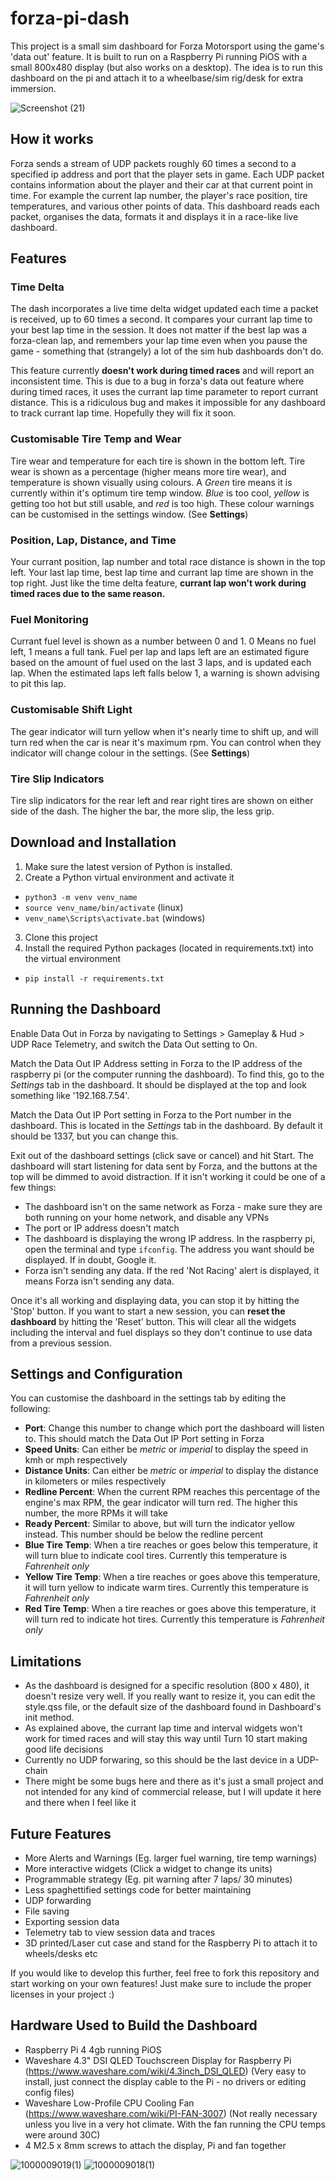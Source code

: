 # forza-pi-dash
This project is a small sim dashboard for Forza Motorsport using the game's 'data out' feature. It is built to run on a Raspberry Pi running PiOS with a small 800x480 display (but also works on a desktop). The idea is to run this dashboard on the pi and attach it to a wheelbase/sim rig/desk for extra immersion.

![Screenshot (21)](https://github.com/user-attachments/assets/033c0c09-a6fa-4927-befd-e24e4216ec29)

## How it works
Forza sends a stream of UDP packets roughly 60 times a second to a specified ip address and port that the player sets in game. Each UDP packet contains information about the player and their car at that current point in time. For example the current lap number, the player's race position, tire temperatures, and various other points of data. This dashboard reads each packet, organises the data, formats it and displays it in a race-like live dashboard.

## Features

### Time Delta
The dash incorporates a live time delta widget updated each time a packet is received, up to 60 times a second. It compares your currant lap time to your best lap time in the session. It does not matter if the best lap was a forza-clean lap, and remembers your lap time even when you pause the game - something that (strangely) a lot of the sim hub dashboards don't do.

This feature currently **doesn't work during timed races** and will report an inconsistent time. This is due to a bug in forza's data out feature where during timed races, it uses the currant lap time parameter to report currant distance. This is a ridiculous bug and makes it impossible for any dashboard to track currant lap time. Hopefully they will fix it soon.

### Customisable Tire Temp and Wear
Tire wear and temperature for each tire is shown in the bottom left. Tire wear is shown as a percentage (higher means more tire wear), and temperature is shown visually using colours. A *Green* tire means it is currently within it's optimum tire temp window. *Blue* is too cool, *yellow* is getting too hot but still usable, and *red* is too high. These colour warnings can be customised in the settings window. (See **Settings**)

### Position, Lap, Distance, and Time
Your currant position, lap number and total race distance is shown in the top left. Your last lap time, best lap time and currant lap time are shown in the top right. Just like the time delta feature, **currant lap won't work during timed races due to the same reason.**

### Fuel Monitoring
Currant fuel level is shown as a number between 0 and 1. 0 Means no fuel left, 1 means a full tank. Fuel per lap and laps left are an estimated figure based on the amount of fuel used on the last 3 laps, and is updated each lap. When the estimated laps left falls below 1, a warning is shown advising to pit this lap.

### Customisable Shift Light
The gear indicator will turn yellow when it's nearly time to shift up, and will turn red when the car is near it's maximum rpm. You can control when they indicator will change colour in the settings. (See **Settings**)

### Tire Slip Indicators
Tire slip indicators for the rear left and rear right tires are shown on either side of the dash. The higher the bar, the more slip, the less grip.

## Download and Installation
1. Make sure the latest version of Python is installed.
2. Create a Python virtual environment and activate it
- `python3 -m venv venv_name`
- `source venv_name/bin/activate` (linux)
- `venv_name\Scripts\activate.bat` (windows)
3. Clone this project
4. Install the required Python packages (located in requirements.txt) into the virtual environment
- `pip install -r requirements.txt`

## Running the Dashboard
Enable Data Out in Forza by navigating to Settings > Gameplay & Hud > UDP Race Telemetry, and switch the Data Out setting to On.

Match the Data Out IP Address setting in Forza to the IP address of the raspberry pi (or the computer running the dashboard). To find this, go to the *Settings* tab in the dashboard. It should be displayed at the top and look something like '192.168.7.54'.

Match the Data Out IP Port setting in Forza to the Port number in the dashboard. This is located in the *Settings* tab in the dashboard. By default it should be 1337, but you can change this.

Exit out of the dashboard settings (click save or cancel) and hit Start. The dashboard will start listening for data sent by Forza, and the buttons at the top will be dimmed to avoid distraction. If it isn't working it could be one of a few things:

- The dashboard isn't on the same network as Forza - make sure they are both running on your home network, and disable any VPNs
- The port or IP address doesn't match
- The dashboard is displaying the wrong IP address. In the raspberry pi, open the terminal and type `ifconfig`. The address you want should be displayed. If in doubt, Google it.
- Forza isn't sending any data. If the red 'Not Racing' alert is displayed, it means Forza isn't sending any data.

Once it's all working and displaying data, you can stop it by hitting the 'Stop' button. If you want to start a new session, you can **reset the dashboard** by hitting the 'Reset' button. This will clear all the widgets including the interval and fuel displays so they don't continue to use data from a previous session.

## Settings and Configuration
You can customise the dashboard in the settings tab by editing the following:
- **Port**: Change this number to change which port the dashboard will listen to. This should match the Data Out IP Port setting in Forza
- **Speed Units**: Can either be *metric* or *imperial* to display the speed in kmh or mph respectively
- **Distance Units**: Can either be *metric* or *imperial* to display the distance in kilometers or miles respectively
- **Redline Percent**: When the current RPM reaches this percentage of the engine's max RPM, the gear indicator will turn red. The higher this number, the more RPMs it will take
- **Ready Percent**: Similar to above, but will turn the indicator yellow instead. This number should be below the redline percent
- **Blue Tire Temp**: When a tire reaches or goes below this temperature, it will turn blue to indicate cool tires. Currently this temperature is *Fahrenheit only*
- **Yellow Tire Temp**: When a tire reaches or goes above this temperature, it will turn yellow to indicate warm tires. Currently this temperature is *Fahrenheit only*
- **Red Tire Temp**: When a tire reaches or goes above this temperature, it will turn red to indicate hot tires. Currently this temperature is *Fahrenheit only*

## Limitations
- As the dashboard is designed for a specific resolution (800 x 480), it doesn't resize very well. If you really want to resize it, you can edit the style.qss file, or the default size of the dashboard found in Dashboard's init method.
- As explained above, the currant lap time and interval widgets won't work for timed races and will stay this way until Turn 10 start making good life decisions
- Currently no UDP forwaring, so this should be the last device in a UDP-chain
- There might be some bugs here and there as it's just a small project and not intended for any kind of commercial release, but I will update it here and there when I feel like it

## Future Features
- More Alerts and Warnings (Eg. larger fuel warning, tire temp warnings)
- More interactive widgets (Click a widget to change its units)
- Programmable strategy (Eg. pit warning after 7 laps/ 30 minutes)
- Less spaghettified settings code for better maintaining
- UDP forwarding
- File saving
- Exporting session data
- Telemetry tab to view session data and traces
- 3D printed/Laser cut case and stand for the Raspberry Pi to attach it to wheels/desks etc

If you would like to develop this further, feel free to fork this repository and start working on your own features! Just make sure to include the proper licenses in your project :)

## Hardware Used to Build the Dashboard
- Raspberry Pi 4 4gb running PiOS
- Waveshare 4.3" DSI QLED Touchscreen Display for Raspberry Pi (https://www.waveshare.com/wiki/4.3inch_DSI_QLED) (Very easy to install, just connect the display cable to the Pi - no drivers or editing config files)
- Waveshare Low-Profile CPU Cooling Fan (https://www.waveshare.com/wiki/PI-FAN-3007) (Not really necessary unless you live in a very hot climate. With the fan running the CPU temps were around 30C)
- 4 M2.5 x 8mm screws to attach the display, Pi and fan together

![1000009019(1)](https://github.com/user-attachments/assets/46adc3e2-bb20-4c6b-8e6f-db48db7de8dd)
![1000009018(1)](https://github.com/user-attachments/assets/ffd8681c-412c-4f83-ae37-da5ed2f69bc4)
